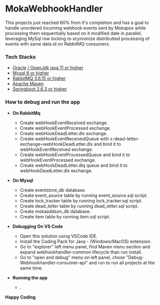# MokaWebhookHandler

This projects just reached 60% from it's completion and has a goal to handle unordered incoming webhook events sent by Mokapos while processing them sequentially based on it modified date in parallel, leveraging MySql row locking to scynronize distributted processing of events with same data.id on RabbitMQ consumers.

### Tech Stacks

* [Oracle](https://www.oracle.com/java/technologies/downloads/) [ / OpenJdk java 11 or higher](https://openjdk.java.net)
* [Mysql 8 or higher](https://www.mysql.com)
* [RabbitMQ 3.6.15 or higher](https://www.rabbitmq.com)
* [Apache Maven](https://maven.apache.org)
* [Springboot 2.6.3 or higher](https://spring.io/projects/spring-boot)

### How to debug and run the app

* **On RabbitMq**

    * Create webHookEventReceived exchange.
    * Create webHookEventProcessed exchange.
    * Create webHookDeadLetter.dlx exchange.
    * Create webHookEventReceivedQueue with x-dead-letter-exchange=webHookDeadLetter.dlx and bind it to webHookEventReceived exchange.
    * Create webHookEventProcessedQueue and bind it to webHookEventProcessed exchange.
    * Create webHookDeadLetter.dlq queue and bind it to webHookDeadLetter.dlx exchange.
    
* **On Mysql**

    * Create eventstore\_db database.
    * Create event_source table by running event\_source.sql script.
    * Create lock_tracker table by running lock\_tracker.sql script.
    * Create dead_letter table by running dead\_letter.sql script.      
    * Create mokaaddson\_db database.
    * Create item table by running item.sql script.
    
* **Debugging On VS Code**

    * Open this solution using VSCode IDE.
    * Install the Coding Pack for Java - (Windows/MacOS) extension.
    * Go to "explorer" left menu panel, find Maven menu section and expand webhookhandler-common lifecycle than run install.
    * Go to "open and debug" menu on left panel, chose "Debug-Webhookhandler-consumer-api" and run to run all projects  at the same time.
    
* **Running the app**
    * .

**Happy Coding**
